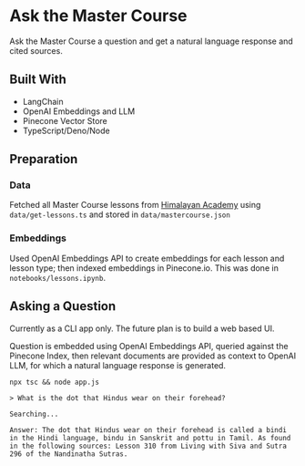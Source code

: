 # Ask the Master Course

Ask the Master Course a question and get a natural language response and cited sources.

## Built With

- LangChain
- OpenAI Embeddings and LLM
- Pinecone Vector Store
- TypeScript/Deno/Node

## Preparation

### Data

Fetched all Master Course lessons from [Himalayan Academy](https://www.himalayanacademy.com/livespiritually/become-student/todays-lesson) using `data/get-lessons.ts` and stored in `data/mastercourse.json`

### Embeddings

Used OpenAI Embeddings API to create embeddings for each lesson and lesson type; then indexed embeddings in Pinecone.io. This was done in `notebooks/lessons.ipynb`.

## Asking a Question

Currently as a CLI app only. The future plan is to build a web based UI.

Question is embedded using OpenAI Embeddings API, queried against the Pinecone Index, then relevant documents are provided as context to OpenAI LLM, for which a natural language response is generated.

`npx tsc && node app.js`

```
> What is the dot that Hindus wear on their forehead?

Searching...

Answer: The dot that Hindus wear on their forehead is called a bindi in the Hindi language, bindu in Sanskrit and pottu in Tamil. As found in the following sources: Lesson 310 from Living with Siva and Sutra 296 of the Nandinatha Sutras.
```
